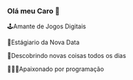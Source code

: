 ### Olá meu Caro 👋

🕹️Amante de Jogos Digitais

💚Estágiario da Nova Data

🍎Descobrindo novas coisas todos os dias

🧑🏽‍💻Apaixonado por programação
